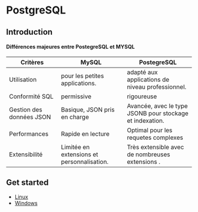 # PostgreSQL

## Introduction

#### Différences majeures entre PostegreSQL et MYSQL

| Critères                 | MySQL                                      | PostegreSQL                                              |
| ------------------------ | ------------------------------------------ | -------------------------------------------------------- |
| Utilisation              | pour les petites applications.             | adapté aux applications de niveau professionnel.         |
| Conformité SQL           | permissive                                 | rigoureuse                                               |
| Gestion des données JSON | Basique, JSON pris en charge               | Avancée, avec le type JSONB pour stockage et indexation. |
| Performances             | Rapide en lecture                          | Optimal pour les requetes complexes                      |
| Extensibilité            | Limitée en extensions et personnalisation. | Très extensible avec de nombreuses extensions .          |

## Get started

- [Linux](doc/setup_linux.md)
- [Windows](doc/setup_windows.md)
